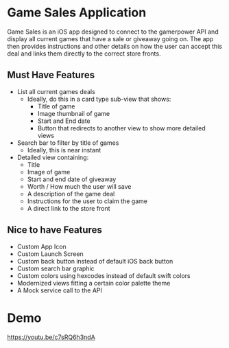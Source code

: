 # Game Sales Application
Game Sales is an iOS app designed to connect to the gamerpower API and display all current games that have a sale or giveaway going on. The app then provides instructions and other details on how the user can accept this deal and links them directly to the correct store fronts.



## Must Have Features

- List all current games deals
  - Ideally, do this in a card type sub-view that shows:
    - Title of game
    - Image thumbnail of game
    - Start and End date
    - Button that redirects to another view to show more detailed views 
- Search bar to filter by title of games
  - Ideally, this is near instant
- Detailed view containing:
  - Title
  - Image of game
  - Start and end date of giveaway
  - Worth / How much the user will save
  - A description of the game deal
  - Instructions for the user to claim the game
  - A direct link to the store front

## Nice to have Features

- Custom App Icon
- Custom Launch Screen
- Custom back button instead of default iOS back button
- Custom search bar graphic
- Custom colors using hexcodes instead of default swift colors
- Modernized views fitting a certain color palette theme
- A Mock service call to the API

# Demo
https://youtu.be/c7sRQ6h3ndA